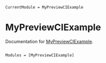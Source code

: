 ```@meta
CurrentModule = MyPreviewCIExample
```

# MyPreviewCIExample

Documentation for [MyPreviewCIExample](https://github.com/terasakisatoshi/MyPreviewCIExample.jl).

```@index
```

```@autodocs
Modules = [MyPreviewCIExample]
```
